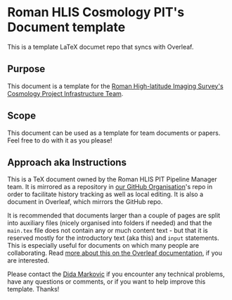 # Roman HLIS Cosmology PIT's Document template

This is a template LaTeX documet repo that syncs with Overleaf.

## Purpose

This document is a template for the [Roman High-latitude Imaging Survey's Cosmology Project Infrastructure Team](https://roman-hlis-cosmology.caltech.edu). 

## Scope

This document can be used as a template for team documents or papers. Feel free to do with it as you please! 

## Approach aka Instructions

This is a TeX document owned by the Roman HLIS PIT Pipeline Manager team. It is mirrored as a repository in [our GitHub Organisation](https://github.com/Roman-HLIS-Cosmology-PIT)'s repo in order to facilitate history tracking as well as local editing. It is also a document in Overleaf, which mirrors the GitHub repo.

It is recommended that documents larger than a couple of pages are split into auxiliary files (nicely organised into folders if needed) and that the `main.tex` file does not contain any or much content text - but that it is reserved mostly for the introductory text (aka this) and `input` statements. This is especially useful for documents on which many people are collaborating. Read [more about this on the Overleaf documentation](https://www.overleaf.com/learn/latex/Management_in_a_large_project), if you are interested.

Please contact the [Dida Markovic](https://app.slack.com/client/T0LFK1FRC/DPXEZHAAJ) if you encounter any technical problems, have any questions or comments, or if you want to help improve this template. Thanks!
